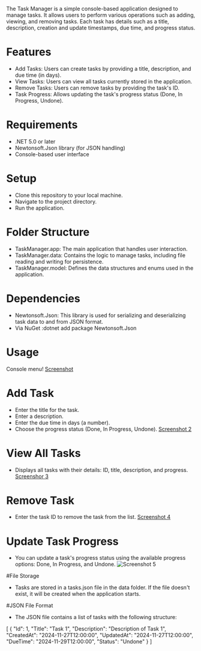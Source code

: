 The Task Manager is a simple console-based application designed to manage tasks. It allows users to perform various operations such as adding, viewing, and removing tasks. Each task has details such as a title, description, creation and update timestamps, due time, and progress status.
# Features
- Add Tasks: Users can create tasks by providing a title, description, and due time (in days).
- View Tasks: Users can view all tasks currently stored in the application.
- Remove Tasks: Users can remove tasks by providing the task's ID.
- Task Progress: Allows updating the task's progress status (Done, In Progress, Undone).


# Requirements
- .NET 5.0 or later
- Newtonsoft.Json library (for JSON handling)
- Console-based user interface

# Setup 
- Clone this repository to your local machine.
- Navigate to the project directory.
- Run the application.

# Folder Structure
- TaskManager.app: The main application that handles user interaction.
- TaskManager.data: Contains the logic to manage tasks, including file reading and writing for persistence.
- TaskManager.model: Defines the data structures and enums used in the application.
# Dependencies
- Newtonsoft.Json: This library is used for serializing and deserializing task data to and from JSON format.
- Via NuGet :dotnet add package Newtonsoft.Json

# Usage
Console menu!
[Screenshot](https://github.com/user-attachments/assets/a367b43e-8a4a-41cd-b81a-d4594232948c)
# Add Task
- Enter the title for the task.
- Enter a description.
- Enter the due time in days (a number).
- Choose the progress status (Done, In Progress, Undone).
[Screenshot 2](https://github.com/user-attachments/assets/98975cdd-069e-41f2-916d-1bb7516e3fbe)


# View All Tasks
- Displays all tasks with their details: ID, title, description, and progress.
[Screenshor 3](https://github.com/user-attachments/assets/317de231-ec76-405d-89d7-d18404077ad0)


# Remove Task
- Enter the task ID to remove the task from the list.
[Screenshot 4](https://github.com/user-attachments/assets/0a468671-dff0-4d5d-ada4-3e464ae57068)

# Update Task Progress
- You can update a task's progress status using the available progress options: Done, In Progress, and Undone.
![Screenshot 5](https://github.com/user-attachments/assets/880951aa-11af-462b-ba6e-1a4621b09d97)

#File Storage
- Tasks are stored in a tasks.json file in the data folder. If the file doesn't exist, it will be created when the application starts.

#JSON File Format
- The JSON file contains a list of tasks with the following structure:

[
  {
    "Id": 1,
    "Title": "Task 1",
    "Description": "Description of Task 1",
    "CreatedAt": "2024-11-27T12:00:00",
    "UpdatedAt": "2024-11-27T12:00:00",
    "DueTime": "2024-11-29T12:00:00",
    "Status": "Undone"
  }
]





